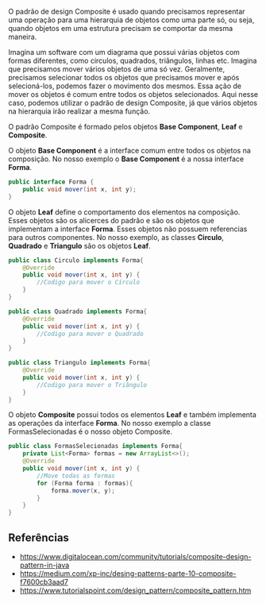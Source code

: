 
O padrão de design Composite é usado quando precisamos representar uma operação 
para uma hierarquia de objetos como uma parte só, ou seja, quando objetos em uma
estrutura precisam se comportar da mesma maneira.

Imagina um software com um diagrama que possui várias objetos com formas diferentes,
como circulos, quadrados, triângulos, linhas etc. Imagina que precisamos mover vários
objetos de uma só vez. Geralmente, precisamos selecionar todos os objetos que precisamos
mover e após selecioná-los, podemos fazer o movimento dos mesmos. Essa ação de mover
os objetos é comum entre todos os objetos selecionados. Aqui nesse caso, podemos
utilizar o padrão de design Composite, já que vários objetos na hierarquia irão realizar
a mesma função.

O padrão Composite é formado pelos objetos **Base Component**, **Leaf** e **Composite**.

O objeto **Base Component** é a interface comum entre todos os objetos na composição.
No nosso exemplo o **Base Component** é a nossa interface **Forma**.

````java
public interface Forma {
    public void mover(int x, int y);
}
````
O objeto **Leaf** define o comportamento dos elementos na composição. Esses objetos
são os alicerces do padrão e são os objetos que implementam a interface **Forma**.
Esses objetos não possuem referencias para outros componentes. No nosso exemplo,
as classes **Circulo**, **Quadrado** e **Triangulo** são os objetos **Leaf**.

````java
public class Circulo implements Forma{
    @Override
    public void mover(int x, int y) {
        //Codigo para mover o Círculo
    }
}

public class Quadrado implements Forma{
    @Override
    public void mover(int x, int y) {
        //Codigo para mover o Quadrado
    }
}

public class Triangulo implements Forma{
    @Override
    public void mover(int x, int y) {
        //Codigo para mover o Triângulo
    }
}
````
O objeto **Composite** possui todos os elementos **Leaf** e também implementa as 
operações da interface **Forma**. No nosso exemplo a classe FormasSelecionadas é
o nosso objeto Composite.

````java
public class FormasSelecionadas implements Forma{
    private List<Forma> formas = new ArrayList<>();
    @Override
    public void mover(int x, int y) {
        //Move todas as formas
        for (Forma forma : formas){
            forma.mover(x, y);
        }
    }
}
````

## Referências
 - https://www.digitalocean.com/community/tutorials/composite-design-pattern-in-java
 - https://medium.com/xp-inc/desing-patterns-parte-10-composite-f7600cb3aad7
 - https://www.tutorialspoint.com/design_pattern/composite_pattern.htm
